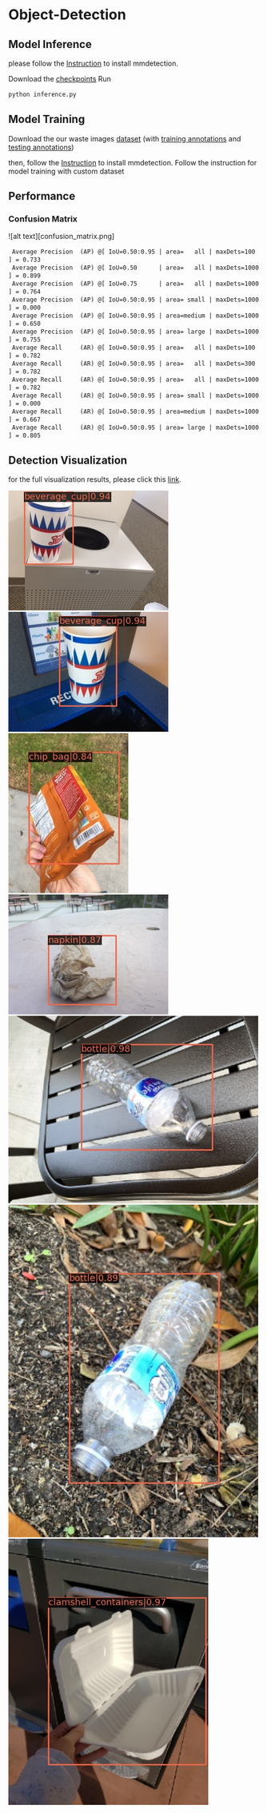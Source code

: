# Object-Detection

## Model Inference 

please follow the [Instruction](https://github.com/open-mmlab/mmdetection/blob/master/docs/en/get_started.md) to install mmdetection.

Download the [checkpoints](https://drive.google.com/file/d/1tyysydkQy0L5IWoagDfKLB-w74GX6D9G/view?usp=sharing)
Run
````Python
python inference.py
````



## Model Training 

Download the our waste images [dataset](https://drive.google.com/drive/folders/1-23NmZPe4av56-1u2A8Ev4_4eBlmyvc-?usp=sharing) (with [training annotations](https://drive.google.com/file/d/1WNo_BLJYWYewXbUVuEJjVyR2hPHOYuXq/view?usp=sharing) and [testing annotations](https://drive.google.com/file/d/1WS9f4ZxF9XT6KUM0Uoj7qH3qayCjZdIl/view?usp=sharing
))

then, follow the [Instruction](https://mmdetection.readthedocs.io/en/stable/get_started.html#installation) to install mmdetection. Follow the instruction for model training with custom dataset



## Performance

### Confusion Matrix
![alt text][confusion_matrix.png]

```
 Average Precision  (AP) @[ IoU=0.50:0.95 | area=   all | maxDets=100 ] = 0.733
 Average Precision  (AP) @[ IoU=0.50      | area=   all | maxDets=1000 ] = 0.899
 Average Precision  (AP) @[ IoU=0.75      | area=   all | maxDets=1000 ] = 0.764
 Average Precision  (AP) @[ IoU=0.50:0.95 | area= small | maxDets=1000 ] = 0.000
 Average Precision  (AP) @[ IoU=0.50:0.95 | area=medium | maxDets=1000 ] = 0.650
 Average Precision  (AP) @[ IoU=0.50:0.95 | area= large | maxDets=1000 ] = 0.755
 Average Recall     (AR) @[ IoU=0.50:0.95 | area=   all | maxDets=100 ] = 0.782
 Average Recall     (AR) @[ IoU=0.50:0.95 | area=   all | maxDets=300 ] = 0.782
 Average Recall     (AR) @[ IoU=0.50:0.95 | area=   all | maxDets=1000 ] = 0.782
 Average Recall     (AR) @[ IoU=0.50:0.95 | area= small | maxDets=1000 ] = 0.000
 Average Recall     (AR) @[ IoU=0.50:0.95 | area=medium | maxDets=1000 ] = 0.667
 Average Recall     (AR) @[ IoU=0.50:0.95 | area= large | maxDets=1000 ] = 0.805
```

## Detection Visualization
for the full visualization results, please click this [link](https://drive.google.com/drive/folders/1GF0rOI4xoRuV1Co9jTWBg1gP6LlzpvfF?usp=sharing).

![Alt text](https://github.com/zotbins/Zotbins-Waste-Recognition/blob/main/Object%20Detection/results/drink_cup_pepsi%20(2).JPG)
![ ](https://github.com/zotbins/Zotbins-Waste-Recognition/blob/main/Object%20Detection/results/drink_cup_pepsi%20(80).JPG)
![ ](https://github.com/zotbins/Zotbins-Waste-Recognition/blob/main/Object%20Detection/results/kettle_corn_bag%20(15).JPG)
![ ](https://github.com/zotbins/Zotbins-Waste-Recognition/blob/main/Object%20Detection/results/napkins%20(48).JPG)
![ ](https://github.com/zotbins/Zotbins-Waste-Recognition/blob/main/Object%20Detection/results/nestle-51.JPG)
![ ](https://github.com/zotbins/Zotbins-Waste-Recognition/blob/main/Object%20Detection/results/nestle-71.JPG)
![ ](https://github.com/zotbins/Zotbins-Waste-Recognition/blob/main/Object%20Detection/results/paper_box-9.jpg)

